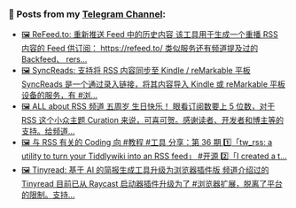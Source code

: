 ### 📰 Posts from my [Telegram Channel](https://t.me/s/aboutrss):
<!-- BLOG-POST-LIST:START -->
- [🖼 ReFeed.to: 重新推送 Feed 中的历史内容 该工具用于生成一个重播 RSS 内容的 Feed 供订阅： https://refeed.to/ 类似服务还有频道提及过的 Backfeed、 rers...](https://t.me/aboutrss/1474)
- [🖼 SyncReads: 支持将 RSS 内容同步至 Kindle / reMarkable 平板 SyncReads 是一个通过录入链接，将其内容导入 Kindle 或 reMarkable 平板设备的服务，有 #浏...](https://t.me/aboutrss/1473)
- [🖼 ALL about RSS 频道 五周岁 生日快乐！ 眼看订阅数要上 5 位数，对于 RSS 这个小众主题 Curation 来说，可喜可贺。感谢读者、开发者和博主等的支持。给频道...](https://t.me/aboutrss/1472)
- [🖼 与 RSS 有关的 Coding 向 #教程 #工具 分享：第 36 期 1️⃣「tw_rss: a utility to turn your Tiddlywiki into an RSS feed」 #开源 2️⃣「I created a t...](https://t.me/aboutrss/1471)
- [🖼 Tinyread: 基于 AI 的简报生成工具升级为浏览器插件版 频道介绍过的 Tinyread 目前已从 Raycast 启动器插件升级为了 #浏览器扩展，脱离了平台的限制。支持...](https://t.me/aboutrss/1470)
<!-- BLOG-POST-LIST:END -->

<!--
**AboutRSS/AboutRSS** is a ✨ _special_ ✨ repository because its `README.md` (this file) appears on your GitHub profile.

Here are some ideas to get you started:

- 🔭 I’m currently working on ...
- 🌱 I’m currently learning ...
- 👯 I’m looking to collaborate on ...
- 🤔 I’m looking for help with ...
- 💬 Ask me about ...
- 📫 How to reach me: ...
- 😄 Pronouns: ...
- ⚡ Fun fact: ...
-->
